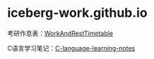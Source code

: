 # iceberg-work.github.io

考研作息表：[WorkAndRestTimetable](./WorkAndRestTimetable/index.html)

C语言学习笔记：[C-language-learning-notes](C-language-learning-notes-main/README.md)
